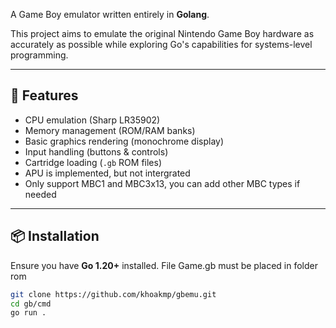 A Game Boy emulator written entirely in **Golang**.

This project aims to emulate the original Nintendo Game Boy hardware as accurately as possible while exploring Go's capabilities for systems-level programming.

---

## 🚀 Features

- CPU emulation (Sharp LR35902)
- Memory management (ROM/RAM banks)
- Basic graphics rendering (monochrome display)
- Input handling (buttons & controls)
- Cartridge loading (`.gb` ROM files)
- APU is implemented, but not intergrated
- Only support MBC1 and MBC3x13, you can add other MBC types if needed
---

## 📦 Installation

Ensure you have **Go 1.20+** installed.
File Game.gb must be placed in folder rom
```bash
git clone https://github.com/khoakmp/gbemu.git
cd gb/cmd
go run .